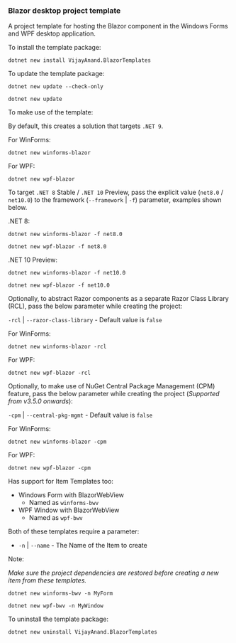 ### Blazor desktop project template

A project template for hosting the Blazor component in the Windows Forms and WPF desktop application.

To install the template package:

```shell
dotnet new install VijayAnand.BlazorTemplates
```

To update the template package:

```shell
dotnet new update --check-only
```
```shell
dotnet new update
```

To make use of the template:

By default, this creates a solution that targets `.NET 9`.

For WinForms:

```shell
dotnet new winforms-blazor
```

For WPF:

```shell
dotnet new wpf-blazor
```

To target `.NET 8` Stable / `.NET 10` Preview, pass the explicit value (`net8.0` / `net10.0`) to the framework (`--framework` | `-f`) parameter, examples shown below.

.NET 8:

```shell
dotnet new winforms-blazor -f net8.0
```

```shell
dotnet new wpf-blazor -f net8.0
```

.NET 10 Preview:

```shell
dotnet new winforms-blazor -f net10.0
```

```shell
dotnet new wpf-blazor -f net10.0
```

Optionally, to abstract Razor components as a separate Razor Class Library (RCL), pass the below parameter while creating the project:

`-rcl` | `--razor-class-library` - Default value is `false`

For WinForms:

```shell
dotnet new winforms-blazor -rcl
```

For WPF:

```shell
dotnet new wpf-blazor -rcl
```

Optionally, to make use of NuGet Central Package Management (CPM) feature, pass the below parameter while creating the project (_Supported from v3.5.0 onwards_):

`-cpm` | `--central-pkg-mgmt` - Default value is `false`

For WinForms:

```shell
dotnet new winforms-blazor -cpm
```

For WPF:

```shell
dotnet new wpf-blazor -cpm
```

Has support for Item Templates too:

* Windows Form with BlazorWebView 
  - Named as `winforms-bwv`
* WPF Window with BlazorWebView
  - Named as `wpf-bwv`

Both of these templates require a parameter:

* `-n` | `--name` - The Name of the Item to create

<!--
* `-na` | `--namespace` - The Namespace for the Item to create
-->

Note:

*Make sure the project dependencies are restored before creating a new item from these templates.*

<!--
*While working with .NET 7 or higher SDK, the namespace parameter in short notation needs to be passed as `-p:na` (i.e., it needs to be prefixed with `-p:`).*
-->

```shell
dotnet new winforms-bwv -n MyForm
```

```shell
dotnet new wpf-bwv -n MyWindow
```

To uninstall the template package:

```shell
dotnet new uninstall VijayAnand.BlazorTemplates
```
